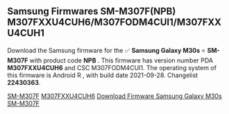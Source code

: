 <h2>Samsung Firmwares SM-M307F(NPB) M307FXXU4CUH6/M307FODM4CUI1/M307FXXU4CUH1</h2>
Download the Samsung firmware for the ✅ <strong>Samsung Galaxy M30s </strong> ⭐ <strong>SM-M307F</strong> with product code <strong>NPB</strong> . This firmware has version number PDA <strong>M307FXXU4CUH6</strong> and CSC M307FODM4CUI1. The operating system of this firmware is Android R , with build date 2021-09-28. Changelist <strong>22430363</strong>.


[SM-M307F](https://samfirm.shop/samsung/model/SM-M307F)
[M307FXXU4CUH6](https://samfirm.shop/samsung/pda/M307FXXU4CUH6)
[Download Firmware Samsung Galaxy M30s SM-M307F](https://samfirm.shop/samsung/firmware/460670)
